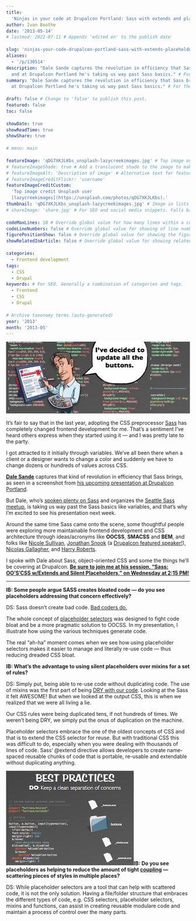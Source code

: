```yaml
---
title:
  'Ninjas in your code at Drupalcon Portland: Sass with extends and placeholders'
author: Ivan Boothe
date: '2013-05-14'
# lastmod: 2022-07-11 # Appends 'edited on' to the publish date

slug: 'ninjas-your-code-drupalcon-portland-sass-with-extends-placeholders' # Recommended length is 3 to 5 words.
aliases:
  - '/p/130514'
description: "Dale Sande captures the revolution in efficiency that Sass brings,
  and at Drupalcon Portland he's taking us way past Sass basics." # For SEO and social media snippets.
summary: "Dale Sande captures the revolution in efficiency that Sass brings, and
  at Drupalcon Portland he's taking us way past Sass basics." # For the post in lists.

draft: false # Change to 'false' to publish this post.
featured: false
toc: false

showDate: true
showReadTime: true
showShare: true

# menu: main

featureImage: 'qDG7XKJLKbs_unsplash-lazycreekimages.jpg' # Top image on post.
# featureImageShade: true # Add a translucent shade to the image to make overlaid text easier to read.
# featureImageAlt: 'Description of image' # Alternative text for featured image.
# featureImageCreditFlickr: 'username'
featureImageCreditCustom:
  'Top image credit Unsplash user
  [lazycreekimages](https://unsplash.com/photos/qDG7XKJLKbs).'
thumbnail: 'qDG7XKJLKbs_unsplash-lazycreekimages.jpg' # Image in lists of posts.
# shareImage: 'share.jpg' # For SEO and social media snippets. Falls back to thumbnail (if set) or featureImage.

codeMaxLines: 10 # Override global value for how many lines within a code block before auto-collapsing.
codeLineNumbers: false # Override global value for showing of line numbers within code block.
figurePositionShow: false # Override global value for showing the figure label.
showRelatedInArticle: false # Override global value for showing related posts in this series at the end of the content.

categories:
  - Frontend development
tags:
  - CSS
  - Drupal
keywords: # For SEO. Generally a combination of categories and tags.
  - Frontend
  - CSS
  - Drupal

# Archive taxonomy terms (auto-generated)
year: '2013'
month: '2013-05'
---
```


![I’ve decided to update all the buttons](dsande-oocss.png ' ')

It’s fair to say that in the last year, adopting the CSS preprocessor
[Sass](https://sass-lang.com/) has completely changed frontend development for
me. That’s a sentiment I’ve heard others express when they started using it —
and I was pretty late to the party.

I got attracted to it initially through variables. We’ve all been there when a
client or a designer wants to change a color and suddenly we have to change
dozens or hundreds of values across CSS.

**[Dale Sande](https://web.archive.org/web/20150919092337/http://www.dalesande.com/)**
captures that kind of revolution in efficiency that Sass brings, as seen in a
screenshot from
[his upcoming presentation at Drupalcon Portland](https://portland2013.drupal.org/node/333.html).

But Dale, who’s [spoken plenty on Sass](https://speakerdeck.com/anotheruiguy)
and organizes the [Seattle Sass meetup](https://www.meetup.com/SASSlang/), is
taking us way past the Sass basics like variables, and that’s why I’m excited to
see his presentation next week.

Around the same time Sass came onto the scene, some thoughtful people were
exploring more maintainable frontend development and CSS architecture through
ideas/acronyms like **OOCSS**, **SMACSS** and **BEM**, and folks like
[Nicole Sullivan](https://github.com/stubbornella/oocss/wiki),
[Jonathan Snook](http://smacss.com/) (a
[Drupalcon featured speaker!](/blog/2013/05/world-class-frontend-track-drupalcon-portland)),
[Nicolas Gallagher](https://nicolasgallagher.com/about-html-semantics-front-end-architecture/),
and [Harry Roberts](https://cssguidelin.es/).

I spoke with Dale about Sass, object-oriented CSS and some the things he’ll be
covering at Drupalcon.
**[Be sure to join me at his session, “Sass: OO’S’CSS w/Extends and Silent Placeholders,” on Wednesday at 2:15 PM!](https://portland2013.drupal.org/node/333.html)**

---

**IB: Some people argue SASS creates bloated code — do you see placeholders
addressing that concern effectively?**

DS: Sass doesn’t create bad code.
[Bad coders do.](https://thesassway.com/sass-doesnt-create-bad-code-bad-coders-do/)

The whole concept of
[placeholder selectors](https://chriseppstein.github.io/blog/2012/08/23/sass-3-2-is-released/)
was designed to fight code bloat and be a more pragmatic solution to OOCSS. In
my presentation, I illustrate how using the various techniques generate code.

The real “ah-ha” moment comes when we see how using placeholder selectors makes
it easier to manage and literally re-use code — thus reducing dreaded CSS bloat.

**IB: What’s the advantage to using silent placeholders over mixins for a set
of rules?**

DS: Simply put, being able to re-use code without duplicating code. The use of
mixins was the first part of being
[DRY with our code](https://en.wikipedia.org/wiki/Don%27t_repeat_yourself).
Looking at the Sass it felt AWESOME! But when we looked at the output CSS, this
is when we realized that we were all living a lie.

Our CSS rules were being duplicated tens, if not hundreds of times. We weren’t
being DRY, we simply put the onus of duplication on the machine.

Placeholder selectors embrace the one of the oldest concepts of CSS and that is
to extend the CSS selector for reuse. But with traditional CSS this was
difficult to do, especially when you were dealing with thousands of lines of
code. Sass’ @extend directive allows developers to create name-spaced reusable
chunks of code that is portable, re-usable and extendable without
duplicating anything.

![Fighting tight coupling in CSS by keeping code separation in Sass ::legacy-float-r](dsande-oocss2.png)**IB:
Do you see placeholders as helping to reduce the amount of tight
[coupling](https://en.wikipedia.org/wiki/Coupling_%28computer_programming%29) —
scattering pieces of styles in multiple places?**

DS: While placeholder selectors are a tool that can help with scattered code, it
is not the only solution. Having a file/folder structure that embraces the
different types of code, e.g. CSS selectors, placeholder selectors, mixins and
functions, can assist in creating reusable modulare code and maintain a process
of control over the many parts.
